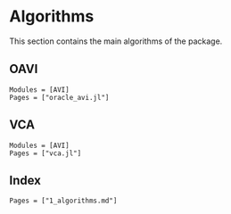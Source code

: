 # Algorithms

This section contains the main algorithms of the package.

## OAVI

```@autodocs
Modules = [AVI]
Pages = ["oracle_avi.jl"]
```

## VCA

```@autodocs
Modules = [AVI]
Pages = ["vca.jl"]
```

## Index 
```@index
Pages = ["1_algorithms.md"]
```